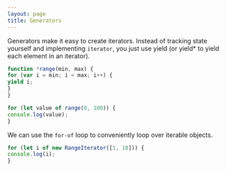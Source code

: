 ```yaml
---
layout: page
title: Generators
---
```


Generators make it easy to create iterators. Instead of tracking state yourself
and implementing `iterator`, you just use yield (or yield* to yield each
element in an iterator).

```javascript
function *range(min, max) {
for (var i = min; i < max; i++) {
yield i;
}
}

for (let value of range(0, 100)) {
console.log(value);
}
```

We can use the `for-of` loop to conveniently loop over iterable objects.

```javascript
for (let i of new RangeIterator([1, 10])) {
console.log(i);
}
```
